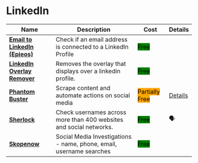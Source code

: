 # LinkedIn

| Name | Description | Cost | Details |
| --- | --- | --- | --- |
| [**Email to LinkedIn (Epieos)**](https://tools.epieos.com/linkedin.php) | Check if an email address is connected to a LinkedIn Profile | <mark style="background-color:green;">Free</mark> |  |
| [**LinkedIn Overlay Remover**](http://addons.mozilla.org/nl/firefox/addon/linkedin-overlay-remover/) | Removes the overlay that displays over a linkedin profile. | <mark style="background-color:green;">Free</mark> |  |
| [**Phantom Buster**](https://phantombuster.com) | Scrape content and automate actions on social media | <mark style="background-color:orange;">Partially Free</mark> | [Details](../../tools/phantom-buster/README.md) |
| [**Sherlock**](https://github.com/sherlock-project/sherlock) | Check usernames across more than 400 websites and social networks. | <mark style="background-color:green;">Free</mark> | 🗣️  |
| [**Skopenow**](http://skopenow.com/) | Social Media Investigations - name, phone, email, username searches | <mark style="background-color:green;">Free</mark> |  |